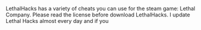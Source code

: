 LethalHacks has a variety of cheats you can use for the steam game: Lethal Company. Please read the license before download LethalHacks. I update Lethal Hacks almost every day and if you 

